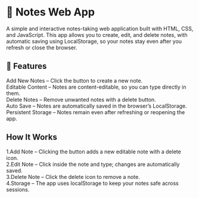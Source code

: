 # 📝 Notes Web App
A simple and interactive notes-taking web application built with HTML, CSS, and JavaScript.
This app allows you to create, edit, and delete notes, with automatic saving using LocalStorage, so your notes stay even after you refresh or close the browser.

## 🚀 Features
 Add New Notes – Click the button to create a new note.<br>
 Editable Content – Notes are content-editable, so you can type directly in them.<br>
 Delete Notes – Remove unwanted notes with a delete button.<br>
 Auto Save – Notes are automatically saved in the browser’s LocalStorage.<br>
 Persistent Storage – Notes remain even after refreshing or reopening the app.<br>

 ## How It Works
1.Add Note – Clicking the button adds a new editable note with a delete icon.<br>
2.Edit Note – Click inside the note and type; changes are automatically saved.<br>
3.Delete Note – Click the delete icon to remove a note.<br>
4.Storage – The app uses localStorage to keep your notes safe across sessions.<br>

